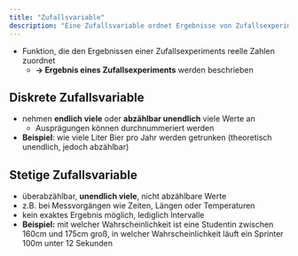 ```yaml
---
title: "Zufallsvariable"
description: "Eine Zufallsvariable ordnet Ergebnisse von Zufallsexperimenten reellen Zahlen zu. Diskrete Variablen nehmen endlich oder abzählbar viele Werte an, stetige unendlich viele. Beispiele sind Anzahl von Litern Bier oder Messungen wie Größe oder Zeit."
---
```


- Funktion, die den Ergebnissen einer Zufallsexperiments reelle Zahlen zuordnet
	- **-> Ergebnis eines Zufallsexperiments** werden beschrieben

## Diskrete Zufallsvariable
- nehmen **endlich viele** oder **abzählbar unendlich** viele Werte an
	- Ausprägungen können durchnummeriert werden
- **Beispiel**: wie viele Liter Bier pro Jahr werden getrunken (theoretisch unendlich, jedoch abzählbar) 

## Stetige Zufallsvariable
- überabzählbar, **unendlich viele**, nicht abzählbare Werte
- z.B. bei Messvorgängen wie Zeiten, Längen oder Temperaturen
- kein exaktes Ergebnis möglich, lediglich Intervalle
- **Beispiel:** mit welcher Wahrscheinlichkeit ist eine Studentin zwischen 160cm und 175cm groß, in welcher Wahrscheinlichkeit läuft ein Sprinter 100m unter 12 Sekunden